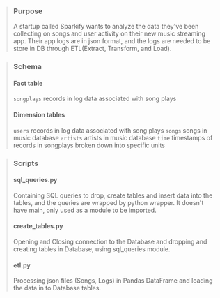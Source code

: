 >### Purpose
>A startup called Sparkify wants to analyze the data they've been collecting on songs and user activity on their new music streaming app.
>Their app logs are in json format, and the logs are needed to be store in DB through ETL(Extract, Transform, and Load).

>
>### Schema
>#### Fact table
>`songplays` records in log data associated with song plays
>
>#### Dimension tables
>`users` records in log data associated with song plays
>`songs` songs in music database
>`artists` artists in music database
>`time` timestamps of records in songplays broken down into specific units
>

>
>### Scripts
>#### sql_queries.py
>Containing SQL queries to drop, create tables and insert data into the tables, and the queries are wrapped by python wrapper.
>It doesn't have main, only used as a module to be imported.
>
>#### create_tables.py
>Opening and Closing connection to the Database and dropping and creating tables in Database, using sql_queries module.
>
>#### etl.py
>Processing json files (Songs, Logs) in Pandas DataFrame and loading the data in to Database tables.
